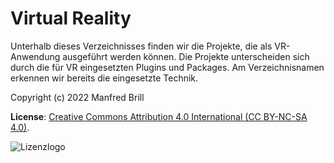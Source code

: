 # Virtual Reality

Unterhalb dieses Verzeichnisses finden wir die Projekte, die als VR-Anwendung
ausgeführt werden können. Die Projekte unterscheiden sich durch die für VR eingesetzten 
Plugins und Packages. Am Verzeichnisnamen erkennen wir bereits die eingesetzte Technik.

Copyright (c) 2022 Manfred Brill

**License**: [Creative Commons Attribution 4.0 International (CC BY-NC-SA 4.0)](https://creativecommons.org/licenses/by-nc-sa/4.0/).  

![Lizenzlogo](https://licensebuttons.net/l/by-nc-sa/3.0/de/88x31.png)
